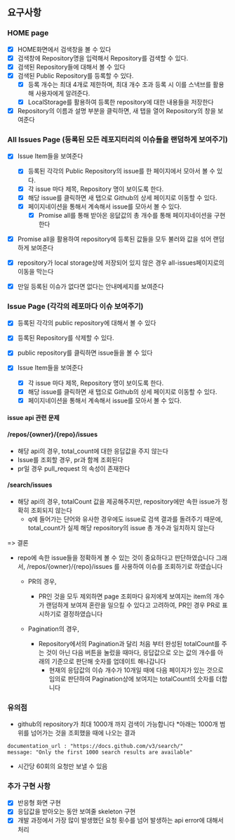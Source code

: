 ## 요구사항

### HOME page

- [x] HOME화면에서 검색창을 볼 수 있다
- [x] 검색창에 Repository명을 입력해서 Repository를 검색할 수 있다.
- [x] 검색된 Repository들에 대해서 볼 수 있다
- [x] 검색된 Public Repository를 등록할 수 있다.
  - [x] 등록 개수는 최대 4개로 제한하며, 최대 개수 초과 등록 시 이를 스낵브를 활용해 사용자에게 알려준다.
  - [x] LocalStorage를 활용하여 등록한 repository에 대한 내용들을 저장한다
- [x] Repository의 이름과 설명 부분을 클릭하면, 새 탭을 열어 Repository의 창을 보여준다

### All Issues Page (등록된 모든 레포지터리의 이슈들을 랜덤하게 보여주기)

- [x] Issue Item들을 보여준다

  - [x] 등록된 각각의 Public Repository의 issue를 한 페이지에서 모아서 볼 수 있다.
  - [x] 각 issue 마다 제목, Repository 명이 보이도록 한다.
  - [x] 해당 issue를 클릭하면 새 탭으로 Github의 상세 페이지로 이동할 수 있다.
  - [x] 페이지네이션을 통해서 계속해서 issue를 모아서 볼 수 있다.
    - [x] Promise all를 통해 받아온 응닶값의 총 개수를 통해 페이지네이션을 구현한다

- [x] Promise all을 활용하여 repository에 등록된 값들을 모두 불러와 값을 섞어 랜덤하게 보여준다
- [x] repository가 local storage상에 저장되어 있지 않은 경우 all-issues페이지로의 이동을 막는다
- [x] 만일 등록된 이슈가 없다면 없다는 안내메세지를 보여준다

### Issue Page (각각의 레포마다 이슈 보여주기)

- [x] 등록된 각각의 public repository에 대해서 볼 수 있다
- [x] 등록된 Repository를 삭제할 수 있다.

- [x] public repository를 클릭하면 issue들을 볼 수 있다
- [x] Issue Item들을 보여준다
  - [x] 각 issue 마다 제목, Repository 명이 보이도록 한다.
  - [x] 해당 issue를 클릭하면 새 탭으로 Github의 상세 페이지로 이동할 수 있다.
  - [x] 페이지네이션을 통해서 계속해서 issue를 모아서 볼 수 있다.

#### issue api 관련 문제

#### /repos/{owner}/{repo}/issues

- 해당 api의 경우, total_count에 대한 응답값을 주지 않는다
- Issue를 조회할 경우, pr과 함께 조회된다
- pr일 경우 pull_request 의 속성이 존재한다

#### /search/issues

- 해당 api의 경우, totalCount 값을 제공해주지만, repository에만 속한 issue가 정확히 조회되지 않는다
  - q에 들어가는 단어와 유사한 경우에도 issue로 검색 결과를 돌려주기 때문에, total_count가 실제 해당 repository의 issue 총 개수과 일치하지 않는다

=> 결론

- repo에 속한 issue들을 정확하게 볼 수 있는 것이 중요하다고 판단하였습니다
  그래서, /repos/{owner}/{repo}/issues 를 사용하여 이슈를 조회하기로 하였습니다

  - PR의 경우,

    - PR인 것을 모두 제외하면 page 조회마다 유저에게 보여지는 item의 개수가 랜덤하게 보여져 혼란을 일으킬 수 있다고 고려하여, PR인 경우 PR로 표시하기로 결정하였습니다

  - Pagination의 경우,

    - Repository에서의 Pagination과 달리 처음 부터 완성된 totalCount를 주는 것이 아닌 다음 버튼을 눌렀을 때마다, 응답값으로 오는 값의 개수를 아래의 기준으로 판단해 숫자를 업데이트 해나갑니다
      - 현재의 응답값의 이슈 개수가 10개일 때에 다음 페이지가 있는 것으로 임의로 판단하여 Pagination상에 보여지는 totalCount의 숫자를 더합니다

### 유의점

- github의 repository가 최대 1000개 까지 검색이 가능합니다 \*아래는 1000개 범위를 넘어가는 것을 조회했을 때에 나오는 결과

```
documentation_url : "https://docs.github.com/v3/search/"
message: "Only the first 1000 search results are available"
```

- 시간당 60회의 요청만 보낼 수 있음

### 추가 구현 사항

- [x] 반응형 화면 구현
- [x] 응답값을 받아오는 동안 보여줄 skeleton 구현
- [x] 개발 과정에서 가장 많이 발생했던 요청 횟수를 넘어 발생하는 api error에 대해서 처리
